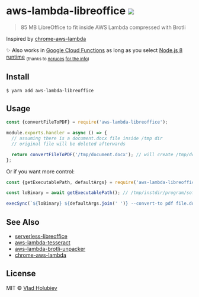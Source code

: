 # aws-lambda-libreoffice ![](https://img.shields.io/badge/code_style-prettier-ff69b4.svg)

> 85 MB LibreOffice to fit inside AWS Lambda compressed with Brotli

Inspired by [chrome-aws-lambda](https://github.com/alixaxel/chrome-aws-lambda)

✨ Also works in [Google Cloud Functions](https://cloud.google.com/functions/) as long as you select [Node.js 8 runtime](https://cloud.google.com/functions/docs/concepts/nodejs-8-runtime) <sub>(thanks to [ncruces](https://github.com/ncruces) [for the info](https://github.com/vladgolubev/aws-lambda-libreoffice/issues/28#issuecomment-427397121))</sub>

## Install

```
$ yarn add aws-lambda-libreoffice
```

## Usage

```js
const {convertFileToPDF} = require('aws-lambda-libreoffice');

module.exports.handler = async () => {
  // assuming there is a document.docx file inside /tmp dir
  // original file will be deleted afterwards

  return convertFileToPDF('/tmp/document.docx'); // will create /tmp/document.pdf
};
```

Or if you want more control:

```js
const {getExecutablePath, defaultArgs} = require('aws-lambda-libreoffice');

const loBinary = await getExecutablePath(); // /tmp/instdir/program/soffice

execSync(`${loBinary} ${defaultArgs.join(' ')} --convert-to pdf file.docx --outdir /tmp`);
```

## See Also

- [serverless-libreoffice](https://github.com/vladgolubev/serverless-libreoffice)
- [aws-lambda-tesseract](https://github.com/shelfio/aws-lambda-tesseract)
- [aws-lambda-brotli-unpacker](https://github.com/shelfio/aws-lambda-brotli-unpacker)
- [chrome-aws-lambda](https://github.com/alixaxel/chrome-aws-lambda)

## License

MIT © [Vlad Holubiev](https://vladholubiev.com)
